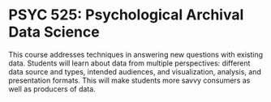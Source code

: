 # PSYC 525: Psychological Archival Data Science

This course addresses techniques in answering new questions with existing data. Students will learn about data from multiple perspectives: different data source and types, intended audiences, and visualization, analysis, and presentation formats. This will make students more savvy consumers as well as producers of data.